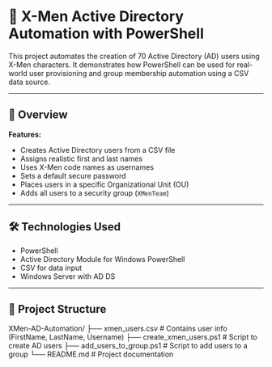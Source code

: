 # 🧬 X-Men Active Directory Automation with PowerShell

This project automates the creation of 70 Active Directory (AD) users using X-Men characters. It demonstrates how PowerShell can be used for real-world user provisioning and group membership automation using a CSV data source.

---

## 📄 Overview

**Features:**
- Creates Active Directory users from a CSV file
- Assigns realistic first and last names
- Uses X-Men code names as usernames
- Sets a default secure password
- Places users in a specific Organizational Unit (OU)
- Adds all users to a security group (`XMenTeam`)

---

## 🛠️ Technologies Used

- PowerShell
- Active Directory Module for Windows PowerShell
- CSV for data input
- Windows Server with AD DS

---

## 📁 Project Structure
XMen-AD-Automation/
├── xmen_users.csv # Contains user info (FirstName, LastName, Username)
├── create_xmen_users.ps1 # Script to create AD users
├── add_users_to_group.ps1 # Script to add users to a group
└── README.md # Project documentation


